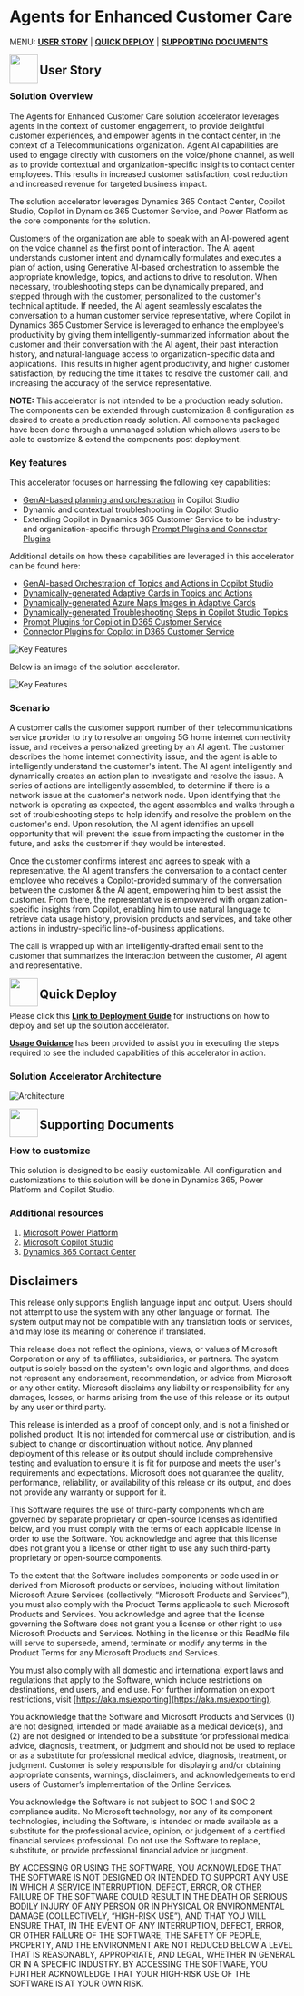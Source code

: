 # Agents for Enhanced Customer Care

MENU: [**USER STORY**](#user-story) \| [**QUICK DEPLOY**](#quick-deploy) \| [**SUPPORTING DOCUMENTS**](#supporting-documents)


<img src="Deployment/Images/userStory.png" width="50" align="left">

## User Story


### Solution Overview

The Agents for Enhanced Customer Care solution accelerator leverages agents in the context of customer engagement, to provide delightful customer experiences, and empower agents in the contact center, in the context of a Telecommunications organization. Agent AI capabilities are used to engage directly with customers on the voice/phone channel, as well as to provide contextual and organization-specific insights to contact center employees. This results in increased customer satisfaction, cost reduction and increased revenue for targeted business impact.

The solution accelerator leverages Dynamics 365 Contact Center, Copilot Studio, Copilot in Dynamics 365 Customer Service, and Power Platform as the core components for the solution.

Customers of the organization are able to speak with an AI-powered agent on the voice channel as the first point of interaction. The AI agent understands customer intent and dynamically formulates and executes a plan of action, using Generative AI-based orchestration to assemble the appropriate knowledge, topics, and actions to drive to resolution. When necessary, troubleshooting steps can be dynamically prepared, and stepped through with the customer, personalized to the customer's technical aptitude. If needed, the AI agent seamlessly escalates the conversation to a human customer service representative, where Copilot in Dynamics 365 Customer Service is leveraged to enhance the employee's productivity by giving them intelligently-summarized information about the customer and their conversation with the AI agent, their past interaction history, and natural-language access to organization-specific data and applications. This results in higher agent productivity, and higher customer satisfaction, by reducing the time it takes to resolve the customer call, and increasing the accuracy of the service representative.

**NOTE:** This accelerator is not intended to be a production ready solution. The components can be extended through customization & configuration as desired to create a production ready solution. All components packaged have been done through a unmanaged solution which allows users to be able to customize & extend the components post deployment.

### Key features

This accelerator focuses on harnessing the following key capabilities:

* [GenAI-based planning and orchestration](https://learn.microsoft.com/en-us/microsoft-copilot-studio/advanced-generative-actions) in Copilot Studio
* Dynamic and contextual troubleshooting in Copilot Studio
* Extending Copilot in Dynamics 365 Customer Service to be industry- and organization-specific through [Prompt Plugins and Connector Plugins](https://learn.microsoft.com/en-us/dynamics365/customer-service/administer/enable-copilot-plugins-for-generative-ai)

Additional details on how these capabilities are leveraged in this accelerator can be found here:

* [GenAI-based Orchestration of Topics and Actions in Copilot Studio](./Deployment/Differentiators/DIFFERENTIATORS.md#genai_orchestration)
* [Dynamically-generated Adaptive Cards in Topics and Actions](./Deployment/Differentiators/DIFFERENTIATORS.md#adaptive_cards)
* [Dynamically-generated Azure Maps Images in Adaptive Cards](./Deployment/Differentiators/DIFFERENTIATORS.md#azure_maps)
* [Dynamically-generated Troubleshooting Steps in Copilot Studio Topics](./Deployment/Differentiators/DIFFERENTIATORS.md#troubleshooting_steps)
* [Prompt Plugins for Copilot in D365 Customer Service](./Deployment/Differentiators/DIFFERENTIATORS.md#prompt_plugins)
* [Connector Plugins for Copilot in D365 Customer Service](./Deployment/Differentiators/DIFFERENTIATORS.md#connector_plugins)

![Key Features](./Deployment/Images/keyfeatures.png)

Below is an image of the solution accelerator.


![Key Features](./Deployment/Images/solutionoverview.png)

### Scenario

A customer calls the customer support number of their telecommunications service provider to try to resolve an ongoing 5G home internet connectivity issue, and receives a personalized greeting by an AI agent. The customer describes the home internet connectivity issue, and the agent is able to intelligently understand the customer's intent. The AI agent intelligently and dynamically creates an action plan to investigate and resolve the issue. A series of actions are intelligently assembled, to determine if there is a network issue at the customer's network node. Upon identifying that the network is operating as expected, the agent assembles and walks through a set of troubleshooting steps to help identify and resolve the problem on the customer's end. Upon resolution, the AI agent identifies an upsell opportunity that will prevent the issue from impacting the customer in the future, and asks the customer if they would be interested.

Once the customer confirms interest and agrees to speak with a representative, the AI agent transfers the conversation to a contact center employee who receives a Copilot-provided summary of the conversation between the customer & the AI agent, empowering him to best assist the customer. From there, the representative is empowered with organization-specific insights from Copilot, enabling him to use natural language to retrieve data usage history, provision products and services, and take other actions in industry-specific line-of-business applications.

The call is wrapped up with an intelligently-drafted email sent to the customer that summarizes the interaction between the customer, AI agent and representative.


<img src="Deployment/Images/quickDeploy.png" width="50" align="left">

## Quick Deploy


Please click this [**Link to Deployment Guide**](Deployment/README.md) for instructions on how to deploy and set up the solution accelerator.

[**Usage Guidance**](Deployment/Data/USAGE_GUIDANCE.md) has been provided to assist you in executing the steps required to see the included capabilities of this accelerator in action.

### Solution Accelerator Architecture

![Architecture](./Deployment/Images/architecture.png)


<img src="Deployment/Images/supportingDocuments.png" width="50" align="left">

## Supporting Documents


### How to customize

This solution is designed to be easily customizable. All configuration and customizations to this solution will be done in Dynamics 365, Power Platform and Copilot Studio.

### Additional resources

1. [Microsoft Power Platform](https://learn.microsoft.com/en-us/power-platform/)
2. [Microsoft Copilot Studio](https://learn.microsoft.com/en-us/microsoft-copilot-studio/)
3. [Dynamics 365 Contact Center ](https://learn.microsoft.com/en-us/dynamics365/contact-center/)

## Disclaimers

This release only supports English language input and output. Users should not attempt to use the system with any other language or format. The system output may not be compatible with any translation tools or services, and may lose its meaning or coherence if translated.

This release does not reflect the opinions, views, or values of Microsoft Corporation or any of its affiliates, subsidiaries, or partners. The system output is solely based on the system's own logic and algorithms, and does not represent any endorsement, recommendation, or advice from Microsoft or any other entity. Microsoft disclaims any liability or responsibility for any damages, losses, or harms arising from the use of this release or its output by any user or third party.

This release is intended as a proof of concept only, and is not a finished or polished product. It is not intended for commercial use or distribution, and is subject to change or discontinuation without notice. Any planned deployment of this release or its output should include comprehensive testing and evaluation to ensure it is fit for purpose and meets the user's requirements and expectations. Microsoft does not guarantee the quality, performance, reliability, or availability of this release or its output, and does not provide any warranty or support for it.

This Software requires the use of third-party components which are governed by separate proprietary or open-source licenses as identified below, and you must comply with the terms of each applicable license in order to use the Software. You acknowledge and agree that this license does not grant you a license or other right to use any such third-party proprietary or open-source components.

To the extent that the Software includes components or code used in or derived from Microsoft products or services, including without limitation Microsoft Azure Services (collectively, “Microsoft Products and Services”), you must also comply with the Product Terms applicable to such Microsoft Products and Services. You acknowledge and agree that the license governing the Software does not grant you a license or other right to use Microsoft Products and Services. Nothing in the license or this ReadMe file will serve to supersede, amend, terminate or modify any terms in the Product Terms for any Microsoft Products and Services.

You must also comply with all domestic and international export laws and regulations that apply to the Software, which include restrictions on destinations, end users, and end use. For further information on export restrictions, visit [https://aka.ms/exporting](https://aka.ms/exporting).

You acknowledge that the Software and Microsoft Products and Services (1) are not designed, intended or made available as a medical device(s), and (2) are not designed or intended to be a substitute for professional medical advice, diagnosis, treatment, or judgment and should not be used to replace or as a substitute for professional medical advice, diagnosis, treatment, or judgment. Customer is solely responsible for displaying and/or obtaining appropriate consents, warnings, disclaimers, and acknowledgements to end users of Customer’s implementation of the Online Services.

You acknowledge the Software is not subject to SOC 1 and SOC 2 compliance audits. No Microsoft technology, nor any of its component technologies, including the Software, is intended or made available as a substitute for the professional advice, opinion, or judgement of a certified financial services professional. Do not use the Software to replace, substitute, or provide professional financial advice or judgment.

BY ACCESSING OR USING THE SOFTWARE, YOU ACKNOWLEDGE THAT THE SOFTWARE IS NOT DESIGNED OR INTENDED TO SUPPORT ANY USE IN WHICH A SERVICE INTERRUPTION, DEFECT, ERROR, OR OTHER FAILURE OF THE SOFTWARE COULD RESULT IN THE DEATH OR SERIOUS BODILY INJURY OF ANY PERSON OR IN PHYSICAL OR ENVIRONMENTAL DAMAGE (COLLECTIVELY, “HIGH-RISK USE”), AND THAT YOU WILL ENSURE THAT, IN THE EVENT OF ANY INTERRUPTION, DEFECT, ERROR, OR OTHER FAILURE OF THE SOFTWARE, THE SAFETY OF PEOPLE, PROPERTY, AND THE ENVIRONMENT ARE NOT REDUCED BELOW A LEVEL THAT IS REASONABLY, APPROPRIATE, AND LEGAL, WHETHER IN GENERAL OR IN A SPECIFIC INDUSTRY. BY ACCESSING THE SOFTWARE, YOU FURTHER ACKNOWLEDGE THAT YOUR HIGH-RISK USE OF THE SOFTWARE IS AT YOUR OWN RISK.
